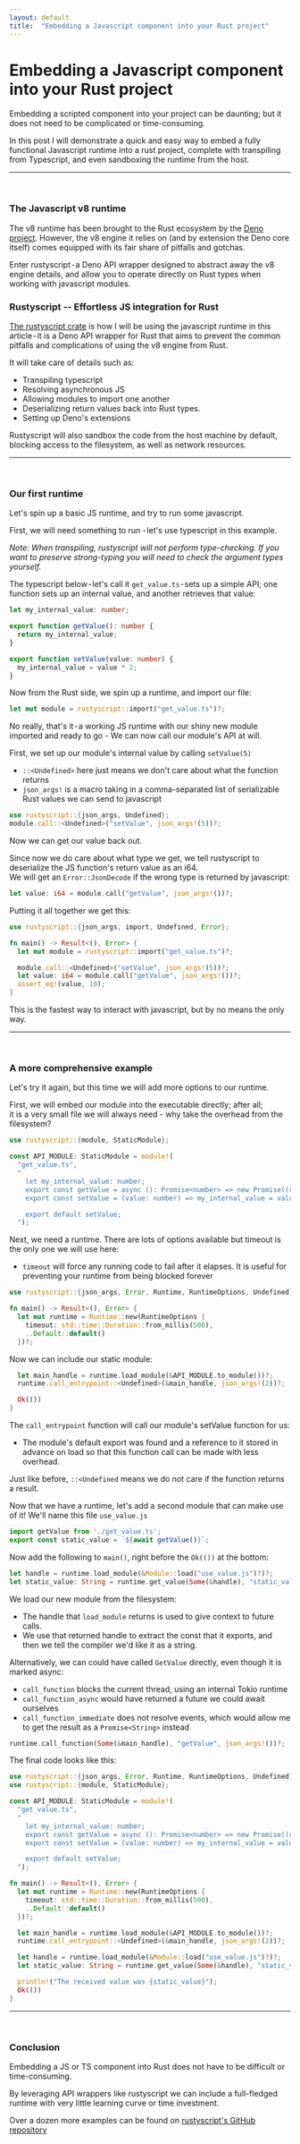```yaml
---
layout: default
title:  "Embedding a Javascript component into your Rust project"
---
```


# Embedding a Javascript component into your Rust project
Embedding a scripted component into your project can be daunting; but it does not need to be complicated or time-consuming.

In this post I will demonstrate a quick and easy way to embed a fully functional Javascript runtime into a rust project, complete with transpiling from Typescript, and even sandboxing the runtime from the host.

-----
&nbsp;

### The Javascript v8 runtime
The v8 runtime has been brought to the Rust ecosystem by the [Deno project](https://deno.com/). 
However, the v8 engine it relies on (and by extension the Deno core itself) comes equipped with its fair share of pitfalls and gotchas.

Enter rustyscript - a Deno API wrapper designed to abstract away the v8 engine details, and allow you to operate directly on Rust types when working with javascript modules.

### Rustyscript -- Effortless JS integration for Rust
[The rustyscript crate](https://crates.io/crates/rustyscript) is how I will be using the javascript runtime in this article - it is a Deno API wrapper for Rust that aims to prevent the common pitfalls and complications of using the v8 engine from Rust.

It will take care of details such as: 
- Transpiling typescript
- Resolving asynchronous JS
- Allowing modules to import one another
- Deserializing return values back into Rust types.
- Setting up Deno's extensions

Rustyscript will also sandbox the code from the host machine by default, blocking access to the filesystem, as well as network resources.

-----
&nbsp;

### Our first runtime

Let's spin up a basic JS runtime, and try to run some javascript.

First, we will need something to run - let's use typescript in this example. 

*Note: When transpiling, rustyscript will not perform type-checking. If you want to preserve strong-typing you will need to check the argument types yourself.*

The typescript below - let's call it `get_value.ts` - sets up a simple API; one function sets up an internal value, and another retrieves that value:

```typescript
let my_internal_value: number;

export function getValue(): number {
  return my_internal_value;
}

export function setValue(value: number) {
  my_internal_value = value * 2;
}
```

Now from the Rust side, we spin up a runtime, and import our file:

```rust
let mut module = rustyscript::import("get_value.ts")?;
```

No really, that's it - a working JS runtime with our shiny new module imported and ready to go - We can now call our module's API at will.

First, we set up our module's internal value by calling `setValue(5)`
- `::<Undefined>` here just means we don't care about what the function returns
- `json_args!` is a macro taking in a comma-separated list of serializable Rust values we can send to javascript

```rust
use rustyscript::{json_args, Undefined};
module.call::<Undefined>("setValue", json_args!(5))?;
```

Now we can get our value back out. 

Since now we do care about what type we get, we tell rustyscript to deserialize the JS function's return value as an i64.  
We will get an `Error::JsonDecode` if the wrong type is returned by javascript:

```rust
let value: i64 = module.call("getValue", json_args!())?;
```

Putting it all together we get this:

```rust
use rustyscript::{json_args, import, Undefined, Error};

fn main() -> Result<(), Error> {
  let mut module = rustyscript::import("get_value.ts")?;

  module.call::<Undefined>("setValue", json_args!(5))?;
  let value: i64 = module.call("getValue", json_args!())?;
  assert_eq!(value, 10);
}
```

This is the fastest way to interact with javascript, but by no means the only way.

-----
&nbsp;

### A more comprehensive example

Let's try it again, but this time we will add more options to our runtime.

First, we will embed our module into the executable directly; after all;  
it is a very small file we will always need - why take the overhead from the filesystem?

```rust
use rustyscript::{module, StaticModule};

const API_MODULE: StaticModule = module!(
  "get_value.ts",
  "
    let my_internal_value: number;
    export const getValue = async (): Promise<number> => new Promise((resolve) => setTimeout(() => resolve(my_internal_value), 10));
    export const setValue = (value: number) => my_internal_value = value * 2;

    export default setValue;
  ");
```

Next, we need a runtime. There are lots of options available but timeout is the only one we will use here:
- `timeout` will force any running code to fail after it elapses. It is useful for preventing your runtime from being blocked forever

```rust
use rustyscript::{json_args, Error, Runtime, RuntimeOptions, Undefined};

fn main() -> Result<(), Error> {
  let mut runtime = Runtime::new(RuntimeOptions {
    timeout: std::time::Duration::from_millis(500),
    ..Default::default()
  })?;
```

Now we can include our static module:

```rust
  let main_handle = runtime.load_module(&API_MODULE.to_module())?;
  runtime.call_entrypoint::<Undefined>(&main_handle, json_args!(2))?;

  Ok(())
}
```

The `call_entrypoint` function will call our module's setValue function for us:  
- The module's default export was found and a reference to it stored in advance on load so that this function call can be made with less overhead.

Just like before, `::<Undefined` means we do not care if the function returns a result.

Now that we have a runtime, let's add a second module that can make use of it! We'll name this file `use_value.js`

```javascript
import getValue from './get_value.ts';
export const static_value = `${await getValue()}`;
```

Now add the following to `main()`, right before the `Ok(())` at the bottom:

```rust
let handle = runtime.load_module(&Module::load("use_value.js")?)?;
let static_value: String = runtime.get_value(Some(&handle), "static_value")?;
```

We load our new module from the filesystem:
- The handle that `load_module` returns is used to give context to future calls.
- We use that returned handle to extract the const that it exports, and then we tell the compiler we'd like it as a string.

Alternatively, we can could have called `GetValue` directly, even though it is marked async:
- `call_function` blocks the current thread, using an internal Tokio runtime
- `call_function_async` would have returned a future we could await ourselves
- `call_function_immediate` does not resolve events, which would allow me to get the result as a `Promise<String>` instead

```rust
runtime.call_function(Some(&main_handle), "getValue", json_args!())?;
```

The final code looks like this:

```rust
use rustyscript::{json_args, Error, Runtime, RuntimeOptions, Undefined};
use rustyscript::{module, StaticModule};

const API_MODULE: StaticModule = module!(
  "get_value.ts",
  "
    let my_internal_value: number;
    export const getValue = async (): Promise<number> => new Promise((resolve) => setTimeout(() => resolve(my_internal_value), 10));
    export const setValue = (value: number) => my_internal_value = value * 2;

    export default setValue;
  ");

fn main() -> Result<(), Error> {
  let mut runtime = Runtime::new(RuntimeOptions {
    timeout: std::time::Duration::from_millis(500),
    ..Default::default()
  })?;

  let main_handle = runtime.load_module(&API_MODULE.to_module())?;
  runtime.call_entrypoint::<Undefined>(&main_handle, json_args!(2))?;

  let handle = runtime.load_module(&Module::load("use_value.js")?)?;
  let static_value: String = runtime.get_value(Some(&handle), "static_value")?;

  println!("The received value was {static_value}");
  Ok(())
}
```

-----
&nbsp;

### Conclusion

Embedding a JS or TS component into Rust does not have to be difficult or time-consuming.

By leveraging API wrappers like rustyscript we can include a full-fledged runtime with very little learning curve or time investment. 

Over a dozen more examples can be found on [rustyscript's GitHub repository](https://github.com/rscarson/rustyscript)